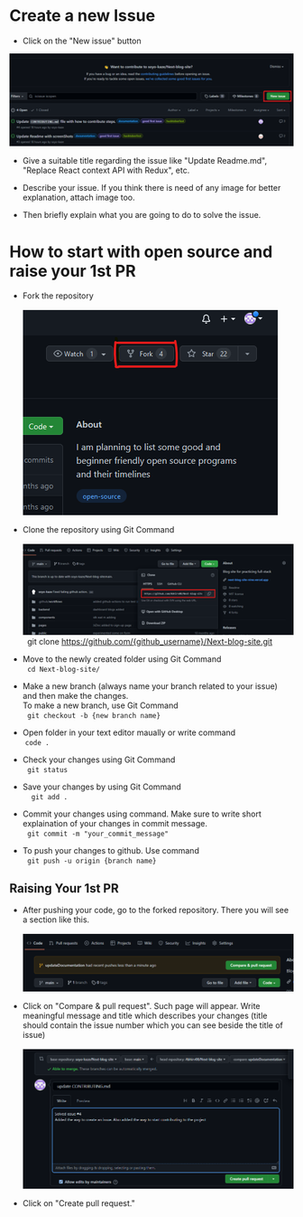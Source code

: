 # Create a new Issue
- Click on the "New issue" button </br>
 <img src="./public/assets/create_issue.png" /> 

- Give a suitable title regarding the issue like "Update Readme.md", "Replace React context API with Redux", etc.

- Describe your issue. If you think there is need of any image for better explanation, attach image too.

- Then briefly explain what you are going to do to solve the issue.

# How to start with open source and raise your 1st PR

- Fork the repository <br />
  <br /><img src = "./public/assets/fork.png" /> <br />

- Clone the repository using Git Command <br />
  <br/> <img src="./public/assets/clone.png" /> <br/>
  &nbsp; git clone https://github.com/{github_username}/Next-blog-site.git
- Move to the newly created folder using Git Command <br />
  &nbsp; ```cd Next-blog-site/```
  
- Make a new branch (always name your branch related to your issue) and then make the changes.<br/> To make a new branch, use Git Command
   <br/> &nbsp; ```git checkout -b {new branch name}```
   

- Open folder in your text editor maually or write command <br /> &nbsp;```code .```


- Check your changes using Git Command
<br/> &nbsp; ```git status```

- Save your changes by using Git Command <br/>
&nbsp; ``` git add .```

- Commit your changes using command. Make sure to write short explaination of your changes in commit message.<br/>
 &nbsp; ```git commit -m "your_commit_message"```
 
- To push your changes to github. Use command
<br/> &nbsp; ```git push -u origin {branch name}``` 

## Raising Your 1st PR <br/>

- After pushing your code, go to the forked repository. There you will see a section like this. <br/>
 <br><img src="./public/assets/pullreq.png"/>


- Click on "Compare & pull request". Such page will appear. Write meaningful message and title which describes your changes (title should contain the issue number which you can see beside the title of issue)<br/>
<br/> <img src="./public/assets/PR.png"/>
- Click on "Create pull request." <br/>

